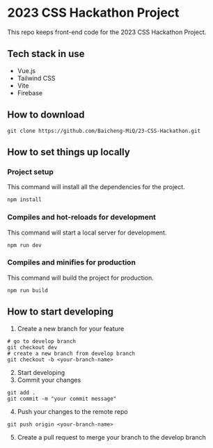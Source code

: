 # 2023 CSS Hackathon Project

This repo keeps front-end code for the 2023 CSS Hackathon Project.
## Tech stack in use
- Vue.js
- Tailwind CSS
- Vite
- Firebase

## How to download
```
git clone https://github.com/Baicheng-MiQ/23-CSS-Hackathon.git
```

## How to set things up locally

### Project setup
This command will install all the dependencies for the project.

```
npm install
```

### Compiles and hot-reloads for development
This command will start a local server for development.

```
npm run dev
```

### Compiles and minifies for production
This command will build the project for production.

```
npm run build
```

## How to start developing
1. Create a new branch for your feature
```
# go to develop branch
git checkout dev
# create a new branch from develop branch
git checkout -b <your-branch-name>
```
2. Start developing
3. Commit your changes
```
git add .
git commit -m "your commit message"
```
4. Push your changes to the remote repo
```
git push origin <your-branch-name>
```
5. Create a pull request to merge your branch to the develop branch
